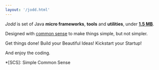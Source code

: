 ```yaml
---
layout: '/jodd.html'
---
```


*Jodd* is set of Java **micro frameworks**, **tools** and **utilities**, under [**1.5 MB**](size-matters.html).

Designed with [common sense](principle.html) to make things simple, but not simpler.

Get things done! Build your Beautiful Ideas! Kickstart your Startup!

And enjoy the coding.

*[SCS]: Simple Common Sense